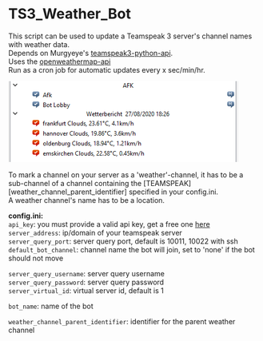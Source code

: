 # TS3_Weather_Bot
This script can be used to update a Teamspeak 3 server's channel names with weather data. <br>
Depends on Murgyeye's [teamspeak3-python-api](https://github.com/Murgeye/teamspeak3-python-api). <br>
Uses the [openweathermap-api](https://openweathermap.org/current) <br>
Run as a cron job for automatic updates every x sec/min/hr.

![alt text](https://raw.githubusercontent.com/JannikRosendahl/assets/master/TS3_Weather_Bot_Screenshot.PNG?token=AJENESPL5RK6DGWWB2QHDYC7KERKG)

To mark a channel on your server as a 'weather'-channel, it has to be a sub-channel of a channel containing the [TEAMSPEAK][weather_channel_parent_identifier]
specified in your config.ini. <br>
A weather channel's name has to be a location.

**config.ini:** <br>
`api_key`: you must provide a valid api key, get a free one [here](https://openweathermap.org/price)<br>
`server_address`: ip/domain of your teamspeak server<br>
`server_query_port`: server query port, default is 10011, 10022 with ssh<br>
`default_bot_channel`: channel name the bot will join, set to 'none' if the bot should not move<br>

`server_query_username`: server query username<br>
`server_query_password`: server query password<br>
`server_virtual_id`: virtual server id, default is 1<br>

`bot_name`: name of the bot<br>

`weather_channel_parent_identifier`: identifier for the parent weather channel<br>
